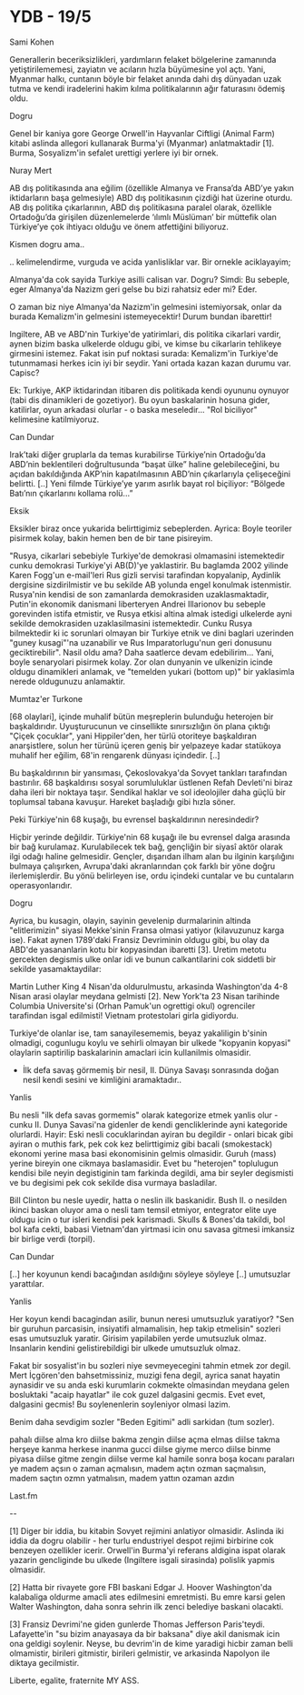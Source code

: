 # YDB - 19/5

Sami Kohen

Generallerin beceriksizlikleri, yardımların felaket bölgelerine zamanında yetiştirilememesi, zayiatın ve acıların hızla büyümesine yol açtı. Yani, Myanmar halkı, cuntanın böyle bir felaket anında dahi dış dünyadan uzak tutma ve kendi iradelerini hakim kılma politikalarının ağır faturasını ödemiş oldu.

Dogru

Genel bir kaniya gore George Orwell'in Hayvanlar Ciftligi (Animal Farm) kitabi aslinda allegori kullanarak Burma'yi (Myanmar) anlatmaktadir [1]. Burma, Sosyalizm'in sefalet urettigi yerlere iyi bir ornek.

Nuray Mert

AB dış politikasında ana eğilim (özellikle Almanya ve Fransa’da ABD’ye yakın iktidarların başa gelmesiyle) ABD dış politikasının çizdiği hat üzerine oturdu. AB dış politika çıkarlarının, ABD dış politikasına paralel olarak, özellikle Ortadoğu’da girişilen düzenlemelerde ‘ılımlı Müslüman’ bir müttefik olan Türkiye’ye çok ihtiyacı olduğu ve önem atfettiğini biliyoruz.

Kismen dogru ama..

.. kelimelendirme, vurguda ve acida yanlisliklar var. Bir ornekle aciklayayim;

Almanya'da cok sayida Turkiye asilli calisan var. Dogru? Simdi: Bu sebeple, eger Almanya'da Nazizm geri gelse bu bizi rahatsiz eder mi? Eder.

O zaman biz niye Almanya'da Nazizm'in gelmesini istemiyorsak, onlar da burada Kemalizm'in gelmesini istemeyecektir! Durum bundan ibarettir!

Ingiltere, AB ve ABD'nin Turkiye'de yatirimlari, dis politika cikarlari vardir, aynen bizim baska ulkelerde oldugu gibi, ve kimse bu cikarlarin tehlikeye girmesini istemez. Fakat isin puf noktasi surada: Kemalizm'in Turkiye'de tutunmamasi herkes icin iyi bir seydir. Yani ortada kazan kazan durumu var. Capisc?

Ek: Turkiye, AKP iktidarindan itibaren dis politikada kendi oyununu oynuyor (tabi dis dinamikleri de gozetiyor). Bu oyun baskalarinin hosuna gider, katilirlar, oyun arkadasi olurlar - o baska meseledir... "Rol biciliyor" kelimesine katilmiyoruz.

Can Dundar

Irak’taki diğer gruplarla da temas kurabilirse Türkiye’nin Ortadoğu’da ABD’nin beklentileri doğrultusunda “başat ülke” haline gelebileceğini, bu açıdan bakıldığında AKP’nin kapatılmasının ABD’nin çıkarlarıyla çelişeceğini belirtti. [..] Yeni filmde Türkiye’ye yarım asırlık bayat rol biçiliyor: “Bölgede Batı’nın çıkarlarını kollama rolü...”

Eksik

Eksikler biraz once yukarida belirttigimiz sebeplerden. Ayrica: Boyle teoriler pisirmek kolay, bakin hemen ben de bir tane pisireyim.

"Rusya, cikarlari sebebiyle Turkiye'de demokrasi olmamasini istemektedir cunku demokrasi Turkiye'yi AB(D)'ye yaklastirir. Bu baglamda 2002 yilinde Karen Fogg'un e-mail'leri Rus gizli servisi tarafindan kopyalanip, Aydinlik dergisine sizdirilmistir ve bu sekilde AB yolunda engel konulmak istenmistir. Rusya'nin kendisi de son zamanlarda demokrasiden uzaklasmaktadir, Putin'in ekonomik danismani liberteryen Andrei Illarionov bu sebeple gorevinden istifa etmistir, ve Rusya etkisi altina almak istedigi ulkelerde ayni sekilde demokrasiden uzaklasilmasini istemektedir. Cunku Rusya bilmektedir ki ic sorunlari olmayan bir Turkiye etnik ve dini baglari uzerinden "guney kusagi"'na uzanabilir ve Rus Imparatorlugu'nun geri donusunu geciktirebilir".
Nasil oldu ama? Daha saatlerce devam edebilirim... Yani, boyle senaryolari pisirmek kolay. Zor olan dunyanin ve ulkenizin icinde oldugu dinamikleri anlamak, ve "temelden yukari (bottom up)" bir yaklasimla nerede oldugunuzu anlamaktir.

Mumtaz'er Turkone

[68 olaylari], içinde muhalif bütün meşreplerin bulunduğu heterojen bir başkaldırıdır. Uyuşturucunun ve cinsellikte sınırsızlığın ön plana çıktığı "Çiçek çocuklar", yani Hippiler'den, her türlü otoriteye başkaldıran anarşistlere, solun her türünü içeren geniş bir yelpazeye kadar statükoya muhalif her eğilim, 68'in rengarenk dünyası içindedir. [..]

Bu başkaldırının bir yansıması, Çekoslovakya'da Sovyet tankları tarafından bastırılır. 68 başkaldırısı sosyal sorumluluklar üstlenen Refah Devleti'ni biraz daha ileri bir noktaya taşır. Sendikal haklar ve sol ideolojiler daha güçlü bir toplumsal tabana kavuşur. Hareket başladığı gibi hızla söner.

Peki Türkiye'nin 68 kuşağı, bu evrensel başkaldırının neresindedir?

Hiçbir yerinde değildir. Türkiye'nin 68 kuşağı ile bu evrensel dalga arasında bir bağ kurulamaz. Kurulabilecek tek bağ, gençliğin bir siyasî aktör olarak ilgi odağı haline gelmesidir. Gençler, dışarıdan ilham alan bu ilginin karşılığını bulmaya çalışırken, Avrupa'daki akranlarından çok farklı bir yöne doğru ilerlemişlerdir. Bu yönü belirleyen ise, ordu içindeki cuntalar ve bu cuntaların operasyonlarıdır.

Dogru

Ayrica, bu kusagin, olayin, sayinin gevelenip durmalarinin altinda "elitlerimizin" siyasi Mekke'sinin Fransa olmasi yatiyor (kilavuzunuz karga ise). Fakat aynen 1789'daki Fransiz Devriminin oldugu gibi, bu olay da ABD'de yasananlarin kotu bir kopyasindan ibaretti [3]. Uretim metotu gercekten degismis ulke onlar idi ve bunun calkantilarini cok siddetli bir sekilde yasamaktaydilar:

Martin Luther King 4 Nisan'da oldurulmustu, arkasinda Washington'da 4-8 Nisan arasi olaylar meydana gelmisti [2]. New York'ta 23 Nisan tarihinde Columbia Universite'si (Orhan Pamuk'un ogrettigi okul) ogrenciler tarafindan isgal edilmisti! Vietnam protestolari girla gidiyordu.

Turkiye'de olanlar ise, tam sanayilesememis, beyaz yakaliligin b'sinin olmadigi, cogunlugu koylu ve sehirli olmayan bir ulkede "kopyanin kopyasi" olaylarin saptirilip baskalarinin amaclari icin kullanilmis olmasidir.

* İlk defa savaş görmemiş bir nesil, II. Dünya Savaşı sonrasında doğan nesil kendi sesini ve kimliğini aramaktadır..

Yanlis

Bu nesli "ilk defa savas gormemis" olarak kategorize etmek yanlis olur - cunku II. Dunya Savasi'na gidenler de kendi gencliklerinde ayni kategoride olurlardi. Hayir: Eski nesli cocuklarindan ayiran bu degildir - onlari bicak gibi ayiran o muthis fark, pek cok kez belirttigimiz gibi bacali (smokestack) ekonomi yerine masa basi ekonomisinin gelmis olmasidir. Guruh (mass) yerine bireyin one cikmaya baslamasidir. Evet bu "heterojen" toplulugun kendisi bile neyin degistiginin tam farkinda degildi, ama bir seyler degismisti ve bu degisimi pek cok sekilde disa vurmaya basladilar.

Bill Clinton bu nesle uyedir, hatta o neslin ilk baskanidir. Bush II. o nesilden ikinci baskan oluyor ama o nesli tam temsil etmiyor, entegrator elite uye oldugu icin o tur isleri kendisi pek karismadi. Skulls & Bones'da takildi, bol bol kafa cekti, babasi Vietnam'dan yirtmasi icin onu savasa gitmesi imkansiz bir birlige verdi (torpil).

Can Dundar

[..] her koyunun kendi bacağından asıldığını söyleye söyleye [..] umutsuzlar yarattılar.

Yanlis

Her koyun kendi bacagindan asilir, bunun neresi umutsuzluk yaratiyor? "Sen bir guruhun parcasisin, insiyatifi almamalisin, hep takip etmelisin" sozleri esas umutsuzluk yaratir. Girisim yapilabilen yerde umutsuzluk olmaz. Insanlarin kendini gelistirebildigi bir ulkede umutsuzluk olmaz.

Fakat bir sosyalist'in bu sozleri niye sevmeyecegini tahmin etmek zor degil. Mert İçgören'den bahsetmissiniz, muzigi fena degil, ayrica sanat hayatin aynasidir ve su anda eski kurumlarin cokmekte olmasindan meydana gelen bosluktaki "acaip hayatlar" ile cok guzel dalgasini gecmis. Evet evet, dalgasini gecmis! Bu soylenenlerin soyleniyor olmasi lazim.

Benim daha sevdigim sozler "Beden Egitimi" adli sarkidan (tum sozler).

pahalı diilse alma
kro diilse bakma
zengin diilse açma
elmas diilse takma
herşeye kanma herkese inanma
gucci diilse giyme
merco diilse binme
piyasa diilse gitme
zengin diilse verme
kal hamile sonra boşa kocanı paraları ye
madem açsın o zaman açmalısın,
madem açtın ozman saçmalısın,
madem saçtın ozmn yatmalısın,
madem yattın ozaman azdın

Last.fm

--

[1] Diger bir iddia, bu kitabin Sovyet rejimini anlatiyor olmasidir. Aslinda iki iddia da dogru olabilir - her turlu endustriyel despot rejimi birbirine cok benzeyen ozellikler icerir. Orwell'in Burma'yi referans aldigina ispat olarak yazarin gencliginde bu ulkede (Ingiltere isgali sirasinda) polislik yapmis olmasidir.

[2] Hatta bir rivayete gore FBI baskani Edgar J. Hoover Washington'da kalabaliga oldurme amacli ates edilmesini emretmisti. Bu emre karsi gelen Walter Washington, daha sonra sehrin ilk zenci belediye baskani olacakti.

[3] Fransiz Devrimi'ne giden gunlerde Thomas Jefferson Paris'teydi. Lafayette'in "su bizim anayasaya da bir baksana" diye akil danismak icin ona geldigi soylenir. Neyse, bu devrim'in de kime yaradigi hicbir zaman belli olmamistir, birileri gitmistir, birileri gelmistir, ve arkasinda Napolyon ile diktaya gecilmistir.

Liberte, egalite, fraternite MY ASS.
